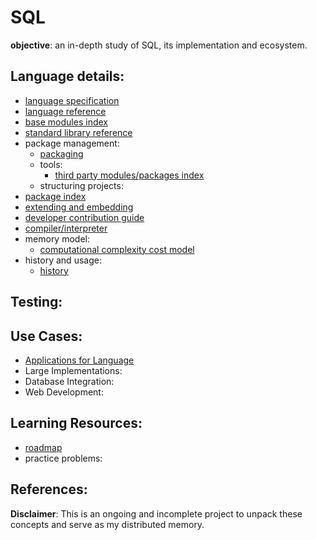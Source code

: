 # SQL

**objective**: an in-depth study of SQL, its implementation and ecosystem.

## Language details:
- [language specification](https://www.iso.org/standard/76583.html)
- [language reference]()
- [base modules index]()
- [standard library reference]()
- package management:
  - [packaging]()
  - tools:
    - [third party modules/packages index]()
  - structuring projects:
- [package index]()
- [extending and embedding]()
- [developer contribution guide]()
- [compiler/interpreter]()
- memory model:
  - [computational complexity cost model]()
- history and usage:
  - [history]()

## Testing:

## Use Cases:
  - [Applications for Language]()
  - Large Implementations:
  - Database Integration:
  - Web Development:

## Learning Resources:
  - [roadmap](https://roadmap.sh/sql)
  - practice problems:

## References:

**Disclaimer**: This is an ongoing and incomplete project to unpack these concepts and serve as my distributed memory.
